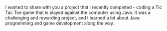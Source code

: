 I wanted to share with you a project that I recently completed - coding a Tic Tac Toe game that is played against the computer using Java. 
It was a challenging and rewarding project, and I learned a lot about Java programming and game development along the way.
